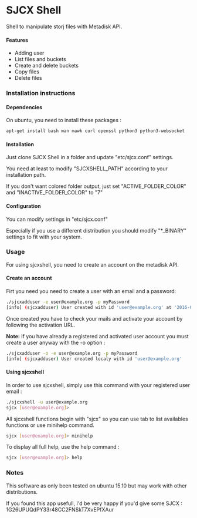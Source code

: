 SJCX Shell
==========

Shell to manipulate storj files with Metadisk API.

#### Features
 - Adding user
 - List files and buckets
 - Create and delete buckets
 - Copy files
 - Delete files

### Installation instructions

#### Dependencies

On ubuntu, you need to install these packages :
```bash
apt-get install bash man mawk curl openssl python3 python3-websocket
```

#### Installation

Just clone SJCX Shell in a folder and update "etc/sjcx.conf" settings.

You need at least to modify "SJCXSHELL_PATH" according to your installation path.

If you don't want colored folder output, just set "ACTIVE_FOLDER_COLOR" and "INACTIVE_FOLDER_COLOR" to "7"

#### Configuration

You can modify settings in "etc/sjcx.conf"

Especially if you use a different distribution you should modify "*_BINARY" settings to fit with your system.

### Usage

For using sjcxshell, you need to create an account on the metadisk API.

#### Create an account

Firt you need you need to create a user with an email and a password:
```bash
./sjcxadduser -e user@example.org -p myPassword
[info] (sjcxadduser) User created with id 'user@example.org' at '2016-04-03T19:40:39.062Z' ( Activation state : 'false' )
```

Once created you have to check your mails and activate your account by following the activation URL.

**Note:** If you have already a registered and activated user account you must create a user anyway with the -o option :
```bash
./sjcxadduser -o -e user@example.org -p myPassword
[info] (sjcxadduser) User created localy with id 'user@example.org'
```

#### Using sjcxshell

In order to use sjcxshell, simply use this command with your registered user email :
```bash
./sjcxshell -u user@example.org
sjcx [user@example.org]>
```

All sjcxshell functions begin with "sjcx" so you can use tab to list availables functions or use minihelp command.
```bash
sjcx [user@example.org]> minihelp
```

To display all full help, use the help command :
```bash
sjcx [user@example.org]> help
```

### Notes
This software as only been tested on ubuntu 15.10 but may work with other distributions.

If you found this app usefull, I'd be very happy if you'd give some SJCX  : 1G26UPUQdPY33r48CC2FNSkT7XvEPfXAur
